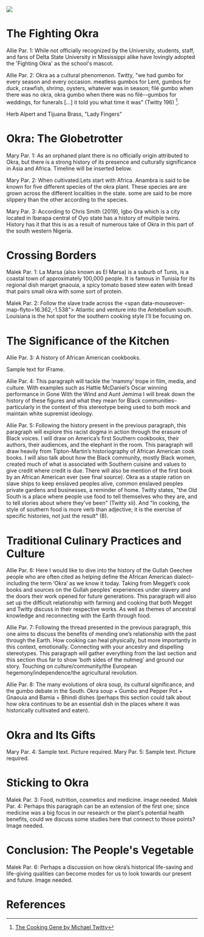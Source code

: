 <a href="https://www.juncture-digital.org"><img src="https://juncture-digital.github.io/juncture/static/images/ve-button.png"></a>

<param ve-config 
       title="Okra: A Kitchen Staple"
       author="Allison Caban, Malek Charchour, and Mary Nriagu"
       banner="https://upload.wikimedia.org/wikipedia/commons/3/32/Okra_%28Abelmoschus_esculentus%29_%283%29.jpg"
       layout="vertical">

<param ve-entity eid="Q185372"> <!-- Abelmoschus Esculentus (Okra) -->
<param ve-entity eid="Q41264"> <!-- Dunkin Chen -->
<param ve-entity eid="Q221092"> <!-- CC by-SA 4.0 Deed -->

<param ve-image 
       title="Abelmoschus Esculentus" 
       url="https://www.archive.org/download/profdrthomsflora03thom/page/n643_w410"
       label="Flora von Deutschland" 
       description="Botanical illustration from Thomé's Natural History"
       license="CC BY-SA 4.0"
       region="-172,94,862,701">

# The Fighting Okra
Allie Par. 1: While not officially recognized by the University, students, staff, and fans of Delta State University in Mississippi alike have lovingly adopted the 'Fighting Okra' as the school's mascot. 
<param ve-image
	label="Delta University's Mascot: The Fighting Okra"
	description="Mississippi University Mascot"
	license="Restricted, need permission"
	url="https://deltastatement.com/wp-content/uploads/2017/04/0416okra1.jpg"
 	region="121,3,613,532">

Allie Par. 2: Okra as a cultural phenomenon. Twitty, "we had gumbo for every season and every occasion. meatless gumbos for Lent, gumbos for duck, crawfish, shrimp, oysters, whatever was in season; filé gumbo when there was no okra, okra gumbo when there was no filé--gumbos for weddings, for funerals [...] it told you what time it was" (Twitty 196) [^Ref 1].
<param ve-image 
       label="Mr. Okra" 
       description="photo from Whole Heartily" 
       license="Public Domain"
       url="https://upload.wikimedia.org/wikipedia/commons/thumb/3/39/Mr_Okra_on_Frenchmen.jpg/640px-Mr_Okra_on_Frenchmen.jpg"
       region="0,-37,595,556">

Herb Alpert and Tijuana Brass, "Lady Fingers"
<param ve-iframe
	width="560"
	height="315" 
	src="https://www.youtube.com/embed/l6U1JB7z-I8?si=A6GMLJhZ5coYkMs0" 
	title="Herb Alpert and Tijuana Brass">

# Okra: The Globetrotter
Mary Par. 1: As an orphaned plant there is no officially origin attributed to Okra, but there is a strong history of its presence and culturally significance in Asia and Africa. Timeline will be inserted below.
<param ve-image
       label="Mozambican Men and Women Selling Okra and Other Vegetables"
       description="Photo by Elemalema"
       license="public domain"
	url="https://upload.wikimedia.org/wikipedia/commons/thumb/7/79/Mozambican_Men_and_Women_Selling_Okra_and_other_vegetables.jpg/640px-Mozambican_Men_and_Women_Selling_Okra_and_other_vegetables.jpg">
 
Mary Par. 2: When cultivated:Lets start with Africa. <span data-mouseover-map-flyto="6.2622, 6.9865, 7"> Anambra</span> is said to be known for five different species of the okra plant. These species are are grown across the different localities in the state. some are said to be more slippery than the other according to the species. 
<param ve-map
	center="6.2622, 6.9865"
	zoom="2"
	Title="Okro in Anambra State, Nigeria"
	show-labels>
<param ve-map-marker
	url="https://upload.wikimedia.org/wikipedia/commons/1/18/Okra_with_meat_and_fish.jpg"
	coords="6.2622, 6.9865"
	size="512, 328"
	circle="true">
       
Mary Par. 3: According to Chris Smith (2019), <span data-mouseover-map-flyto="7.4333, 3.2833, 7"> Igbo Ora</span> which is a city located in Ibarapa central of Oyo state has a history of multiple twins. History has it that this is as a result of numerous take of Okra in this part of the south western Nigeria.
<param ve-map
	center="7.4333, 3.2833"
	zoom="2"
	Title="Oloronbo, Ibarapa Central, Oyo State, Nigeria,"
	show-labels>
<param ve-map-marker
	url="https://upload.wikimedia.org/wikipedia/commons/4/43/Okra_seafood_stew.jpg"
	coords="7.4333, 3.2833"
	size="512, 328"
	circle="true">

# Crossing Borders 
Malek Par. 1: <span data-mouseover-map-flyto="36.89054761602349, 10.322687034859703"> La Marsa</span> (also known as El Marsa) is a suburb of Tunis, is a coastal town of approximately 100,000 people. It is famous in Tunisia for its regional dish marqet gnaouia, a spicy tomato based stew eaten with bread that pairs small okra with some sort of protein.
<param ve-map
	center="36.89054761602349, 10.322687034859703"
	zoom="5"
	Title="La Marsa Map"
	prefer-geojson>
<param ve-map-layer geojson
	url="https://github.com/charchmalrba7/Hibiscus-Esculentus/blob/bac965c0a20476ef4094dd30c6e570be48a3af24/TestingMap.json"
	show-labels
	stroke-width="0">
<param ve-map-marker
	url="https://upload.wikimedia.org/wikipedia/commons/b/b6/Du_bamia_avec_du_riz_en_f%C3%A9vrier_2022.jpg"
	coords="36.89054761602349, 10.322687034859703"
	size="512, 328" 
	circle="true">

Malek Par. 2: Follow the slave trade across the <span data-mouseover-map-flyto=16.362,-1.538"> Atlantic</span> and venture into the Antebellum south. <span data-mouseover-map-flyto="30.0364,-90.4134"> Louisiana</span> is the hot spot for the southern cooking style I'll be focusing on.
<param ve-map
	center="30.96, -91.401"
	zoom="5"
	Title="Southern States"
	prefer-geojson>
<param ve-map-layer geojson
	url="https://raw.githubusercontent.com/allisonamber/AbelmoschusEsculentus/main/americansouthoverlay.json"
	show-labels
	stroke-width="0">
<param ve-map-marker
	url="https://upload.wikimedia.org/wikipedia/commons/thumb/9/91/Gumbo_-_7487791838.jpg/640px-Gumbo_-_7487791838.jpg"
	coords="30.96, -91.401"
	size="512, 328"
	circle="true">
<param ve-map-marker
	url="https://upload.wikimedia.org/wikipedia/commons/1/18/Okra_with_meat_and_fish.jpg"
	coords="6.2622, 6.9865"
	size="512, 328"
	circle="true">
<param ve-map-linestring geojson
 	url="https://raw.githubusercontent.com/allisonamber/AbelmoschusEsculentus/main/arrows.json"
  	show-labels
   	stroke-width="4">

# The Significance of the Kitchen
Allie Par. 3: A history of African American cookbooks. 

Sample text for IFrame.
<param ve-iframe
	src="https://babel.hathitrust.org/cgi/pt?id=nyp.33433017318605&seq=7">

<param ve-knightlab-timeline
	source="1Uh5J1yoqWEVYwmauJZ_iJCD-iWKgoeHcw5dQLcai6u8"
	timenav-position="bottom"
	hash-bookmark="false”
	initial-zoom="1"
	height="750">

Allie Par. 4: This paragraph will tackle the ‘mammy’ trope in film, media, and culture. With examples such as Hattie McDaniel’s Oscar winning performance in Gone With the Wind and Aunt Jemima I will break down the history of these figures and what they mean for Black communities–particularly in the context of this stereotype being used to both mock and maintain white supremist ideology. 
<param ve-image
	label="Hattie McDaniel, Olivia De Havilland, and Vivien Leigh"
 	description="Actresses on the set of *Gone With the Wind*"
  	license="Public Domain"
url="https://upload.wikimedia.org/wikipedia/commons/thumb/8/8d/Gone_With_The_Wind_featuring_McDaniel_%26_de_Havilland_%26_Leigh.jpg/640px-Gone_With_The_Wind_featuring_McDaniel_%26_de_Havilland_%26_Leigh.jpg"
	region="26,-38,610,570">

Allie Par. 5: Following the history present in the previous paragraph, this paragraph will explore this racist dogma in action through the erasure of Black voices. I will draw on America’s first Southern cookbooks, their authors, their audiences, and the elephant in the room. This paragraph will draw heavily from Tipton-Martin’s historiography of African American cook books. I will also talk about how the Black community, mostly Black women, created much of what is associated with Southern cuisine and values to give credit where credit is due. There will also be mention of the first book by an African American ever (see final source). Okra as a staple ration on slave ships to keep enslaved peoples alive, common enslaved peoples private gardens and businesses, a reminder of home. Twitty states, "the Old South is a place where people use food to tell themselves who they are, and to tell stories about where they've been" (Twitty xii). And "In cooking, the style of southern food is more verb than adjective; it is the exercise of specific histories, not just the result" (8).
<param ve-image
	label="Mary Randolph, author of the _The Virginia House-Wife_"
	description="Picture of Mary Randolph"
	license="public domain"
	url="https://upload.wikimedia.org/wikipedia/commons/thumb/e/e3/Mrs._David_Meade_Randolph%2C_head-and-shoulders_portrait%2C_right_profile_LCCN2007677865.jpg/640px-Mrs._David_Meade_Randolph%2C_head-and-shoulders_portrait%2C_right_profile_LCCN2007677865.jpg"
 	region="15,69,618,577">

# Traditional Culinary Practices and Culture
Allie Par. 6: Here I would like to dive into the history of the Gullah Geechee people who are often cited as helping define the African American dialect–including the term ‘Okra’ as we know it today. Taking from Megget’s cook books and sources on the Gullah peoples’ experiences under slavery and the doors their work opened for future generations. This paragraph will also set up the difficult relationship with farming and cooking that both Megget and Twitty discuss in their respective works. As well as themes of ancestral knowledge and reconnecting with the Earth through food.
<param ve-image
	label="Enslaved Gullah People Painting"
 	description="Painting of enslaved Gullah people on a South Carolina plantation"
  	license="public domain"
   	url="https://upload.wikimedia.org/wikipedia/commons/thumb/e/e8/Gullah_s_carolina_1790.jpg/640px-Gullah_s_carolina_1790.jpg"
	region="-45,-136,732,684">
 
Allie Par. 7: Following the thread presented in the previous paragraph, this one aims to discuss the benefits of mending one’s relationship with the past through the Earth. How cooking can heal physically, but more importantly in this context, emotionally. Connecting with your ancestry and dispelling stereotypes. This paragraph will gather everything from the last section and this section thus far to show ‘both sides of the nutmeg’ and ground our story. Touching on culture/community/the European hegemony/independence/the agricultural revolution.
<param ve-image
	label="Michael Twitty"
 	description="Twitty on his “Southern Discomfort Tour” in front of a reconstructed cabin for enslaved people"
  	license="permission needed, in the works"
   	url="https://thecookinggene.files.wordpress.com/2012/06/jwd-somersetplace_46.jpg?w=1058&h=1586">
    
Allie Par. 8: The many evolutions of okra soup, its cultural significance, and the gumbo debate in the South. Okra soup + Gumbo and Pepper Pot + Gnaouia and Bamia + Bhindi dishes (perhaps this section could talk about how okra continues to be an essential dish in the places where it was historically cultivated and eaten).
<param ve-image
	label="Okra Soup"
 	description="It's okra soup"
  	license="Public domain"
url="https://upload.wikimedia.org/wikipedia/commons/thumb/6/6a/Okro_soup_with_shrimps%2Cdried_fish%2Ccow_leg_and_tail_with_meat.jpg/640px-Okro_soup_with_shrimps%2Cdried_fish%2Ccow_leg_and_tail_with_meat.jpg">

# Okra and Its Gifts
Mary Par. 4: Sample text. Picture required. 
Mary Par. 5: Sample text. Picture required.

# Sticking to Okra
Malek Par. 3: Food, nutrition, cosmetics and medicine. image needed.
Malek Par. 4: Perhaps this paragraph can be an extension of the first one; since medicine was a big focus in our research or the plant's potential health benefits, could we discuss some studies here that connect to those points? Image needed.

# Conclusion: The People's Vegetable
Malek Par. 6: Perhaps a discussion on how okra’s historical life-saving and life-giving qualities can become modes for us to look towards our present and future. Image needed.
	
# References
[^Ref 1]: [The Cooking Gene by Michael Twitty](https://thecookinggene.com/)
[^2]: [Wikipedia: Girl with a Pearl Earring](https://en.wikipedia.org/wiki/Girl_with_a_Pearl_Earring)
